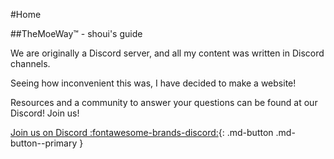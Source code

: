 #Home

##TheMoeWay™ - shoui's guide

We are originally a Discord server, and all my content was written in Discord channels.

Seeing how inconvenient this was, I have decided to make a website!

Resources and a community to answer your questions can be found at our Discord! 
Join us!  
  
[Join us on Discord :fontawesome-brands-discord:](https://discord.gg/nhqjydaR8j){: .md-button .md-button--primary }  